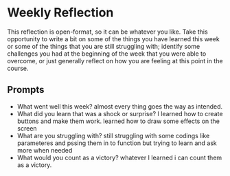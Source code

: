 # Weekly Reflection
This reflection is open-format, so it can be whatever you like. Take this opportunity to write a bit on some of the things you have learned this week or some of the things that you are still struggling with; identify some challenges you had at the beginning of the week that you were able to overcome, or just generally reflect on how you are feeling at this point in the course.

## Prompts
- What went well this week? almost every thing goes the way as intended.
- What did you learn that was a shock or surprise? I learned how to create buttons and make them work. learned how to draw some effects on the screen
- What are you struggling with? still struggling with some codings like parameteres and pssing them in to function but trying to learn and ask more when needed
- What would you count as a victory? whatever I learned i can count them as a victory.
